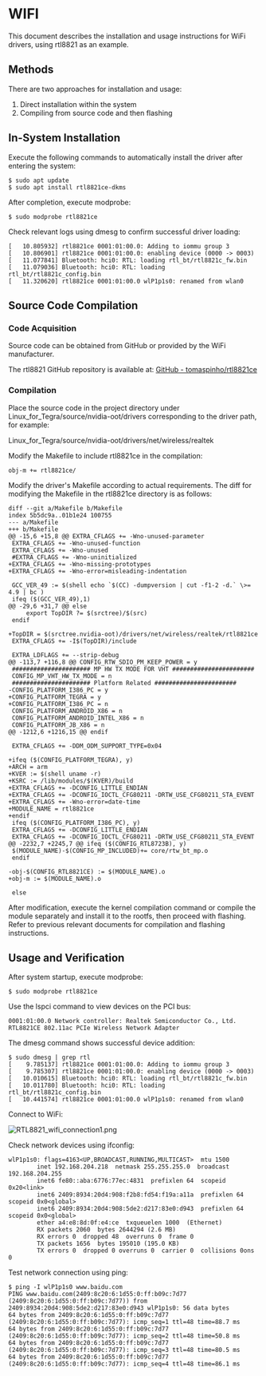 # WIFI

This document describes the installation and usage instructions for WiFi drivers, using rtl8821 as an example.

## Methods

There are two approaches for installation and usage:

1. Direct installation within the system
2. Compiling from source code and then flashing

## In-System Installation

Execute the following commands to automatically install the driver after entering the system:

```
$ sudo apt update
$ sudo apt install rtl8821ce-dkms
```

After completion, execute modprobe:

```
$ sudo modprobe rtl8821ce
```

Check relevant logs using dmesg to confirm successful driver loading:

```
[   10.805932] rtl8821ce 0001:01:00.0: Adding to iommu group 3
[   10.806901] rtl8821ce 0001:01:00.0: enabling device (0000 -> 0003)
[   11.077841] Bluetooth: hci0: RTL: loading rtl_bt/rtl8821c_fw.bin
[   11.079036] Bluetooth: hci0: RTL: loading rtl_bt/rtl8821c_config.bin
[   11.320620] rtl8821ce 0001:01:00.0 wlP1p1s0: renamed from wlan0
```

## Source Code Compilation

### Code Acquisition

Source code can be obtained from GitHub or provided by the WiFi manufacturer.

The rtl8821 GitHub repository is available at: [GitHub - tomaspinho/rtl8821ce](https://github.com/tomaspinho/rtl8821ce)

### Compilation

Place the source code in the project directory under Linux_for_Tegra/source/nvidia-oot/drivers corresponding to the driver path, for example:

Linux_for_Tegra/source/nvidia-oot/drivers/net/wireless/realtek

Modify the Makefile to include rtl8821ce in the compilation:

```
obj-m += rtl8821ce/
```

Modify the driver's Makefile according to actual requirements. The diff for modifying the Makefile in the rtl8821ce directory is as follows:

```
diff --git a/Makefile b/Makefile
index 5b5dc9a..01b1e24 100755
--- a/Makefile
+++ b/Makefile
@@ -15,6 +15,8 @@ EXTRA_CFLAGS += -Wno-unused-parameter
 EXTRA_CFLAGS += -Wno-unused-function
 EXTRA_CFLAGS += -Wno-unused
 #EXTRA_CFLAGS += -Wno-uninitialized
+EXTRA_CFLAGS += -Wno-missing-prototypes
+EXTRA_CFLAGS += -Wno-error=misleading-indentation

 GCC_VER_49 := $(shell echo `$(CC) -dumpversion | cut -f1-2 -d.` \>= 4.9 | bc )
 ifeq ($(GCC_VER_49),1)
@@ -29,6 +31,7 @@ else
     export TopDIR ?= $(srctree)/$(src)
 endif

+TopDIR = $(srctree.nvidia-oot)/drivers/net/wireless/realtek/rtl8821ce
 EXTRA_CFLAGS += -I$(TopDIR)/include

 EXTRA_LDFLAGS += --strip-debug
@@ -113,7 +116,8 @@ CONFIG_RTW_SDIO_PM_KEEP_POWER = y
 ###################### MP HW TX MODE FOR VHT #######################
 CONFIG_MP_VHT_HW_TX_MODE = n
 ###################### Platform Related #######################
-CONFIG_PLATFORM_I386_PC = y
+CONFIG_PLATFORM_TEGRA = y
+CONFIG_PLATFORM_I386_PC = n
 CONFIG_PLATFORM_ANDROID_X86 = n
 CONFIG_PLATFORM_ANDROID_INTEL_X86 = n
 CONFIG_PLATFORM_JB_X86 = n
@@ -1212,6 +1216,15 @@ endif

 EXTRA_CFLAGS += -DDM_ODM_SUPPORT_TYPE=0x04

+ifeq ($(CONFIG_PLATFORM_TEGRA), y)
+ARCH = arm
+KVER := $(shell uname -r)
+KSRC := /lib/modules/$(KVER)/build
+EXTRA_CFLAGS += -DCONFIG_LITTLE_ENDIAN
+EXTRA_CFLAGS += -DCONFIG_IOCTL_CFG80211 -DRTW_USE_CFG80211_STA_EVENT
+EXTRA_CFLAGS += -Wno-error=date-time
+MODULE_NAME = rtl8821ce
+endif
 ifeq ($(CONFIG_PLATFORM_I386_PC), y)
 EXTRA_CFLAGS += -DCONFIG_LITTLE_ENDIAN
 EXTRA_CFLAGS += -DCONFIG_IOCTL_CFG80211 -DRTW_USE_CFG80211_STA_EVENT
@@ -2232,7 +2245,7 @@ ifeq ($(CONFIG_RTL8723B), y)
 $(MODULE_NAME)-$(CONFIG_MP_INCLUDED)+= core/rtw_bt_mp.o
 endif

-obj-$(CONFIG_RTL8821CE) := $(MODULE_NAME).o
+obj-m := $(MODULE_NAME).o

 else
```

After modification, execute the kernel compilation command or compile the module separately and install it to the rootfs, then proceed with flashing. Refer to previous relevant documents for compilation and flashing instructions.

## Usage and Verification

After system startup, execute modprobe:

```
$ sudo modprobe rtl8821ce
```

Use the lspci command to view devices on the PCI bus:

```
0001:01:00.0 Network controller: Realtek Semiconductor Co., Ltd. RTL8821CE 802.11ac PCIe Wireless Network Adapter
```

The dmesg command shows successful device addition:

```
$ sudo dmesg | grep rtl
[    9.785137] rtl8821ce 0001:01:00.0: Adding to iommu group 3
[    9.785307] rtl8821ce 0001:01:00.0: enabling device (0000 -> 0003)
[   10.010615] Bluetooth: hci0: RTL: loading rtl_bt/rtl8821c_fw.bin
[   10.011780] Bluetooth: hci0: RTL: loading rtl_bt/rtl8821c_config.bin
[   10.441574] rtl8821ce 0001:01:00.0 wlP1p1s0: renamed from wlan0
```

Connect to WiFi:

![RTL8821_wifi_connection1.png](/img/RTL8821_wifi_connection1.png)

Check network devices using ifconfig:

```
wlP1p1s0: flags=4163<UP,BROADCAST,RUNNING,MULTICAST>  mtu 1500
        inet 192.168.204.218  netmask 255.255.255.0  broadcast 192.168.204.255
        inet6 fe80::aba:6776:77ec:4831  prefixlen 64  scopeid 0x20<link>
        inet6 2409:8934:20d4:908:f2b8:fd54:f19a:a11a  prefixlen 64  scopeid 0x0<global>
        inet6 2409:8934:20d4:908:5de2:d217:83e0:d943  prefixlen 64  scopeid 0x0<global>
        ether a4:e8:8d:0f:e4:ce  txqueuelen 1000  (Ethernet)
        RX packets 2060  bytes 2644294 (2.6 MB)
        RX errors 0  dropped 48  overruns 0  frame 0
        TX packets 1656  bytes 195010 (195.0 KB)
        TX errors 0  dropped 0 overruns 0  carrier 0  collisions 0ons 0
```

Test network connection using ping:

```
$ ping -I wlP1p1s0 www.baidu.com
PING www.baidu.com(2409:8c20:6:1d55:0:ff:b09c:7d77 (2409:8c20:6:1d55:0:ff:b09c:7d77)) from 2409:8934:20d4:908:5de2:d217:83e0:d943 wlP1p1s0: 56 data bytes
64 bytes from 2409:8c20:6:1d55:0:ff:b09c:7d77 (2409:8c20:6:1d55:0:ff:b09c:7d77): icmp_seq=1 ttl=48 time=88.7 ms
64 bytes from 2409:8c20:6:1d55:0:ff:b09c:7d77 (2409:8c20:6:1d55:0:ff:b09c:7d77): icmp_seq=2 ttl=48 time=50.8 ms
64 bytes from 2409:8c20:6:1d55:0:ff:b09c:7d77 (2409:8c20:6:1d55:0:ff:b09c:7d77): icmp_seq=3 ttl=48 time=80.5 ms
64 bytes from 2409:8c20:6:1d55:0:ff:b09c:7d77 (2409:8c20:6:1d55:0:ff:b09c:7d77): icmp_seq=4 ttl=48 time=86.1 ms
```
